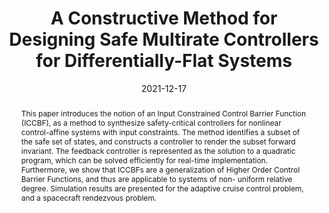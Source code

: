 ---
layout: papers
title:  "A Constructive Method for Designing Safe Multirate Controllers for Differentially-Flat Systems"
date:  2021-12-17
image: /images/2021-differentially-flat.png
venue: "IEEE L-CSS and ACC 2022"
authors: "<strong>Devansh Agrawal</strong>, Hardik Parwana, Ryan K Cosner, Ugo Rosolia, Aaron D Ames, Dimitra Panagou"
link: https://doi.org/10.1109/LCSYS.2021.3136465
arxiv: 
code: 
abstract: "This paper introduces the notion of an Input
Constrained Control Barrier Function (ICCBF), as a method to
synthesize safety-critical controllers for nonlinear control-affine
systems with input constraints. The method identifies a subset
of the safe set of states, and constructs a controller to render the
subset forward invariant. The feedback controller is represented
as the solution to a quadratic program, which can be solved
efficiently for real-time implementation. Furthermore, we show
that ICCBFs are a generalization of Higher Order Control
Barrier Functions, and thus are applicable to systems of non-
uniform relative degree. Simulation results are presented for the
adaptive cruise control problem, and a spacecraft rendezvous
problem."
excerpt: 
pdf: pdfs/2021-differentially-flat.pdf
bib: |-
  @ARTICLE{9655322,
    author={Agrawal, Devansh R. and Parwana, Hardik and Cosner, Ryan K. and Rosolia, Ugo and Ames, Aaron D. and Panagou, Dimitra},
    journal={IEEE Control Systems Letters}, 
    title={A Constructive Method for Designing Safe Multirate Controllers for Differentially-Flat Systems}, 
    year={2022},
    volume={6},
    number={},
    pages={2138-2143},
    doi={10.1109/LCSYS.2021.3136465}
  }
---